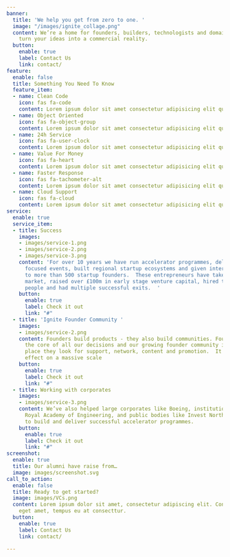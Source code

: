 ```yaml
---
banner:
  title: 'We help you get from zero to one. '
  image: "/images/ignite_collage.png"
  content: We’re a home for founders, builders, technologists and domain-experts helping
    turn your ideas into a commercial reality.
  button:
    enable: true
    label: Contact Us
    link: contact/
feature:
  enable: false
  title: Something You Need To Know
  feature_item:
  - name: Clean Code
    icon: fas fa-code
    content: Lorem ipsum dolor sit amet consectetur adipisicing elit quam nihil
  - name: Object Oriented
    icon: fas fa-object-group
    content: Lorem ipsum dolor sit amet consectetur adipisicing elit quam nihil
  - name: 24h Service
    icon: fas fa-user-clock
    content: Lorem ipsum dolor sit amet consectetur adipisicing elit quam nihil
  - name: Value For Money
    icon: fas fa-heart
    content: Lorem ipsum dolor sit amet consectetur adipisicing elit quam nihil
  - name: Faster Response
    icon: fas fa-tachometer-alt
    content: Lorem ipsum dolor sit amet consectetur adipisicing elit quam nihil
  - name: Cloud Support
    icon: fas fa-cloud
    content: Lorem ipsum dolor sit amet consectetur adipisicing elit quam nihil
service:
  enable: true
  service_item:
  - title: Success
    images:
    - images/service-1.png
    - images/service-2.png
    - images/service-3.png
    content: 'For over 10 years we have run accelerator programmes, delivered community
      focused events, built regional startup ecosystems and given international exposure
      to more than 500 startup founders.  These entrepreneurs have taken ideas to
      market, raised over £100m in early stage venture capital, hired thousands of
      people and had multiple successful exits.  '
    button:
      enable: true
      label: Check it out
      link: "#"
  - title: 'Ignite Founder Community '
    images:
    - images/service-2.png
    content: Founders build products - they also build communities. Founders are at
      the core of all our decisions and our growing founder community is the first
      place they look for support, network, content and promotion.  It is a cohort
      effect on a massive scale
    button:
      enable: true
      label: Check it out
      link: "#"
  - title: Working with corporates
    images:
    - images/service-3.png
    content: We’ve also helped large corporates like Boeing, institutions like The
      Royal Academy of Engineering, and public bodies like Invest Northern Ireland
      to build and deliver successful accelerator programmes.
    button:
      enable: true
      label: Check it out
      link: "#"
screenshot:
  enable: true
  title: Our alumni have raise from…
  image: images/screenshot.svg
call_to_action:
  enable: false
  title: Ready to get started?
  image: images/VCs.png
  content: Lorem ipsum dolor sit amet, consectetur adipiscing elit. Consequat tristique
    eget amet, tempus eu at consecttur.
  button:
    enable: true
    label: Contact Us
    link: contact/

---
```

